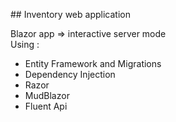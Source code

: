 ## Inventory web application

Blazor app => interactive server mode  
Using :
- Entity Framework and Migrations
- Dependency Injection  
- Razor  
- MudBlazor  
- Fluent Api  
